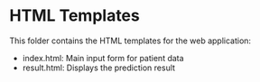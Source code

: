 # HTML Templates

This folder contains the HTML templates for the web application:
- index.html: Main input form for patient data
- result.html: Displays the prediction result
